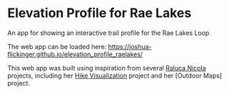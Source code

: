 # Elevation Profile for Rae Lakes
An app for showing an interactive trail profile for the Rae Lakes Loop

The web app can be loaded here:
https://joshua-flickinger.github.io/elevation_profile_raelakes/

This web app was built using inspiration from several [Raluca Nicola](https://github.com/RalucaNicola/) projects, including her [Hike Visualization](https://github.com/RalucaNicola/hike-visualization) project and her [Outdoor Maps] project.

